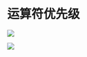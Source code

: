 # 运算符优先级

![](https://github.com/LiuChuang0059/learn_cpp/blob/master/chapter_4/%E8%BF%90%E7%AE%97%E7%AC%A6%E4%BC%98%E5%85%88%E7%BA%A71.png)

![](https://github.com/LiuChuang0059/learn_cpp/blob/master/chapter_4/%E8%BF%90%E7%AE%97%E7%AC%A6%E4%BC%98%E5%85%88%E7%BA%A72.png)

